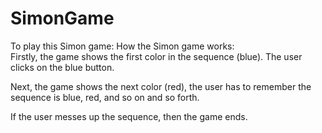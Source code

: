 # SimonGame
To play this Simon game:
How the Simon game works:<br>
Firstly, the game shows the first color in the sequence (blue). The user clicks on the blue button.<br>

Next, the game shows the next color (red), the user has to remember the sequence is blue, red, and so on and so forth.<br>

If the user messes up the sequence, then the game ends.
